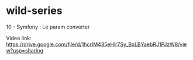# wild-series

10 - Symfony : Le param converter

Video link: https://drive.google.com/file/d/1hcrIM435eHlr7Sy_BxLBYaebRJ1PJzW8/view?usp=sharing


